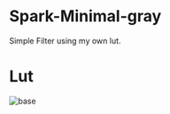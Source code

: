 # Spark-Minimal-gray
 Simple Filter using my own lut.
 
 # Lut
 ![base](https://user-images.githubusercontent.com/25787603/74637363-75b89300-519c-11ea-88ed-72bd86473fca.JPG)

